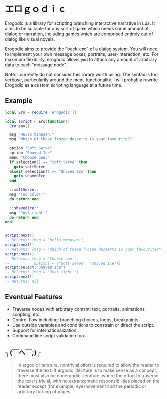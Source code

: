 # エロｇｏｄｉｃ

Erogodic is a library for scripting branching interactive narrative in Lua. It aims to be suitable for any sort of game which needs some amount of dialog or narration, including games which are comprised entirely out of dialog like visual novels.

Erogodic aims to provide the "back-end" of a dialog system. You will need to implement your own message boxes, portraits, user-interaction, etc. For maximum flexibility, erogodic allows you to attach any amount of arbitrary data to each "message node".

Note: I currently do not consider this library worth using. The syntax is too verbose, particularily around the menu functionality. I will probably rewrite Erogodic as a custom scripting language at a future time.

## Example

```lua
local Ero = require 'erogodic'()

local script = Ero(function()
  Ero:env()

  msg "Hello minasan."
  msg "Which of these frozen desserts is your favourite?"

  option "Soft Serve"
  option "Shaved Ice"
  menu "Choose one:"
  if selection() == "Soft Serve" then
    goto softServe
  elseif selection() == "Shaved Ice" then
    goto shavedIce
  end

  ::softServe::
  msg "Too cold!!"
  do return end

  ::shavedIce::
  msg "Just right."
  do return end
end)


script:next()
-- Returns: {msg = "Hello minasan."}
script:next()
-- Returns: {msg = "Which of these frozen desserts is your favourite?"}
script:next()
-- Returns: {msg = "Choose one:",
--           options = {"Soft Serve", "Shaved Ice"}}
script:select("Shaved Ice")
-- Returns: {msg = "Just right."}
script:next()
-- Returns: nil
```

## Eventual Features
* Traverse nodes with arbitrary content: text, portraits, animations, scripting, etc.
* Control flow including: branching choices, loops, breakpoints.
* Use outside variables and conditions to constrain or direct the script.
* Support for internationalization.
* Command line script validation tool.

##  ┐(￣ヘ￣;)┌

> In ergodic literature, nontrivial effort is required to allow the reader to traverse the text. If ergodic literature is to make sense as a concept, there must also be nonergodic literature, where the effort to traverse the text is trivial, with no extranoematic responsibilities placed on the reader except (for example) eye movement and the periodic or arbitrary turning of pages.
